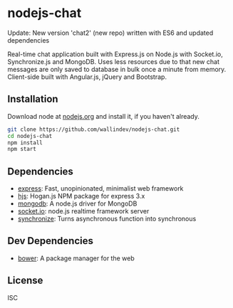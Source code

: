 # nodejs-chat 

Update: New version 'chat2' (new repo) written with ES6 and updated dependencies

Real-time chat application built with Express.js on Node.js with Socket.io, Synchronize.js and MongoDB. Uses less resources due to that new chat messages are only saved to database in bulk once a minute from memory. Client-side built with Angular.js, jQuery and Bootstrap.

## Installation

Download node at [nodejs.org](http://nodejs.org) and install it, if you haven't already.

```sh
git clone https://github.com/wallindev/nodejs-chat.git
cd nodejs-chat
npm install
npm start
```

## Dependencies

- [express](https://github.com/strongloop/express): Fast, unopinionated, minimalist web framework
- [hjs](https://github.com/nullfirm/hjs): Hogan.js NPM package for express 3.x
- [mongodb](https://github.com/mongodb/node-mongodb-native): A node.js driver for MongoDB
- [socket.io](https://github.com/Automattic/socket.io): node.js realtime framework server
- [synchronize](https://github.com/alexeypetrushin/synchronize): Turns asynchronous function into synchronous

## Dev Dependencies

- [bower](https://github.com/bower/bower): A package manager for the web

## License

ISC
